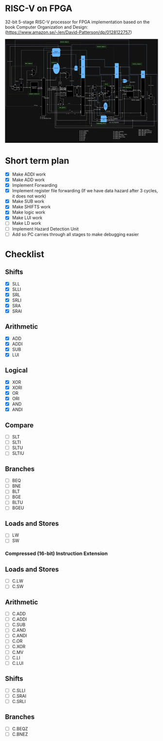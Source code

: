 # RISC-V on FPGA

32-bit 5-stage RISC-V processor for FPGA implementation based on the book Computer Organization and Design: (https://www.amazon.se/-/en/David-Patterson/dp/0128122757)

![alt text](image.png)

# Short term plan
- [x] Make ADDI work
- [x] Make ADD work
- [x] Implement Forwarding
- [x] Implement register file forwarding (If we have data hazard after 3 cycles, it does not work)
- [x] Make SUB work
- [x] Make SHIFTS work
- [x] Make logic work
- [x] Make LUI work
- [ ] Make LD work
- [ ] Implement Hazard Detection Unit
- [ ] Add so PC carries through all stages to make debugging easier

# Checklist
## Shifts
- [x] SLL
- [x] SLLI
- [x] SRL
- [x] SRLI
- [x] SRA
- [x] SRAI
## Arithmetic
- [x] ADD
- [x] ADDI
- [x] SUB
- [x] LUI
## Logical
- [x] XOR
- [x] XORI
- [x] OR
- [x] ORI
- [x] AND
- [x] ANDI
## Compare
- [ ] SLT
- [ ] SLTI
- [ ] SLTU
- [ ] SLTIU
## Branches
- [ ] BEQ
- [ ] BNE
- [ ] BLT
- [ ] BGE
- [ ] BLTU
- [ ] BGEU
## Loads and Stores
- [ ] LW
- [ ] SW
### Compressed (16-bit) Instruction Extension
## Loads and Stores
- [ ] C.LW
- [ ] C.SW
## Arithmetic
- [ ] C.ADD
- [ ] C.ADDI
- [ ] C.SUB
- [ ] C.AND
- [ ] C.ANDI
- [ ] C.OR
- [ ] C.XOR
- [ ] C.MV
- [ ] C.LI
- [ ] C.LUI
## Shifts
- [ ] C.SLLI
- [ ] C.SRAI
- [ ] C.SRLI
## Branches
- [ ] C.BEQZ
- [ ] C.BNEZ
